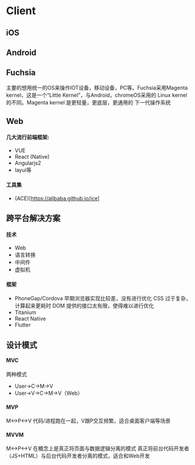 # Client
## iOS
## Android
## Fuchsia
主要的想用统一的OS来操作IOT设备，移动设备，PC等。Fuchsia采用Magenta kernel，这是一个“Little Kernel”，与Android，chromeOS采用的 Linux kernel的不同。Magenta kernel 是更轻量，更底层，更通用的
下一代操作系统
## Web
#### 几大流行前端框架:
- VUE
- React (Native)
- Angularjs2
- layui等
#### 工具集
- (ACE)[https://alibaba.github.io/ice]
## 跨平台解决方案
#### 技术
- Web
- 语言转换
- 中间件
- 虚拟机
#### 框架
- PhoneGap/Cordova
    早期浏览器实现比较差，没有进行优化
    CSS 过于复杂，计算起来更耗时
    DOM 提供的接口太有限，使得难以进行优化
- Titanium
- React Native
- Flutter
## 设计模式
#### MVC
两种模式
- User->C->M->V
- User->V->C->M->V（Web）
#### MVP
M<->P<->V
代码/进程跑在一起，V跟P交互频繁，适合桌面客户端等场景
#### MVVM
M<->P<->V
在概念上是真正将页面与数据逻辑分离的模式
真正将前台代码开发者（JS+HTML）与后台代码开发者分离的模式，适合和Web开发